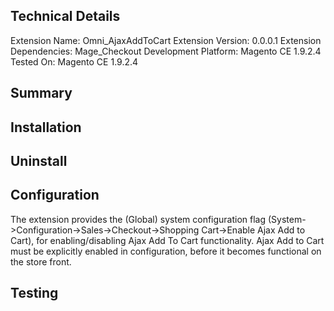 Technical Details
------------------------------------------------------------------------------------

Extension Name: Omni_AjaxAddToCart
Extension Version: 0.0.0.1
Extension Dependencies: Mage_Checkout
Development Platform: Magento CE 1.9.2.4
Tested On: Magento CE 1.9.2.4

Summary
------------------------------------------------------------------------------------



Installation
------------------------------------------------------------------------------------

Uninstall
------------------------------------------------------------------------------------

Configuration
------------------------------------------------------------------------------------
The extension provides the (Global) system configuration flag (System->Configuration->Sales->Checkout->Shopping Cart->Enable Ajax Add to Cart), for enabling/disabling Ajax Add To Cart functionality.
Ajax Add to Cart must be explicitly enabled in configuration, before it becomes functional on the store front.


Testing
------------------------------------------------------------------------------------
